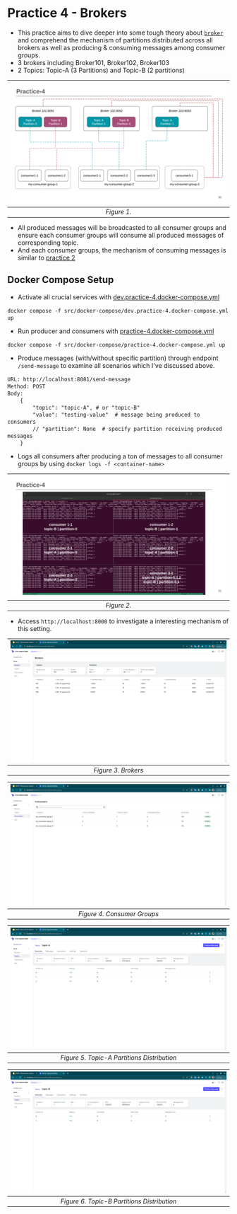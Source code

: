 # Practice 4 - Brokers

- This practice aims to dive deeper into some tough theory about [`broker`](../broker.md) and comprehend the mechanism of partitions distributed across all brokers as well as producing & consuming messages among consumer groups.
- 3 brokers including Broker101, Broker102, Broker103
- 2 Topics: Topic-A (3 Partitions) and Topic-B (2 partitions)

| ![alt text](../../figures/practice4/topic-replication-factor2.png?raw=true) |
| :-------------------------------------------------------------------------: |
|                                 _Figure 1._                                 |

- All produced messages will be broadcasted to all consumer groups and ensure each consumer groups will consume all produced messages of corresponding topic.
- And each consumer groups, the mechanism of consuming messages is similar to [practice 2](./practice2.md)

## Docker Compose Setup

- Activate all crucial services with [dev.practice-4.docker-compose.yml](../../../src/docker-compose/dev.practice-4.docker-compose.yml)

```
docker compose -f src/docker-compose/dev.practice-4.docker-compose.yml up
```

- Run producer and consumers with [practice-4.docker-compose.yml](../../../src/docker-compose/practice-4.docker-compose.yml)

```
docker compose -f src/docker-compose/practice-4.docker-compose.yml up
```

- Produce messages (with/without specific partition) through endpoint `/send-message` to examine all scenarios which I've discussed above.

```
URL: http://localhost:8081/send-message
Method: POST
Body:
    {
        "topic": "topic-A", # or "topic-B"
        "value": "testing-value"  # message being produced to consumers
        // "partition": None  # specify partition receiving produced messages
    }
```

- Logs all consumers after producing a ton of messages to all consumer groups by using `docker logs -f <container-name>`

| ![alt text](../../figures/practice4/topic-replication-factor1.png?raw=true) |
| :-------------------------------------------------------------------------: |
|                                 _Figure 2._                                 |

- Access `http://localhost:8000` to investigate a interesting mechanism of this setting.

| ![alt text](../../figures/practice4/topic-replication-factor6.png?raw=true) |
| :-------------------------------------------------------------------------: |
|                             _Figure 3. Brokers_                             |

| ![alt text](../../figures/practice4/topic-replication-factor5.png?raw=true) |
| :-------------------------------------------------------------------------: |
|                         _Figure 4. Consumer Groups_                         |

| ![alt text](../../figures/practice4/topic-replication-factor3.png?raw=true) |
| :-------------------------------------------------------------------------: |
|                 _Figure 5. Topic-A Partitions Distribution_                 |

| ![alt text](../../figures/practice4/topic-replication-factor4.png?raw=true) |
| :-------------------------------------------------------------------------: |
|                 _Figure 6. Topic-B Partitions Distribution_                 |
